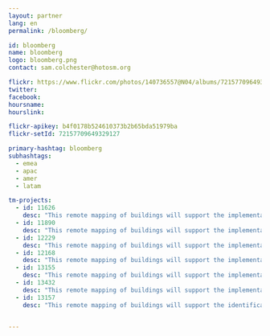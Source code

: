 ```yaml
---
layout: partner
lang: en
permalink: /bloomberg/

id: bloomberg
name: bloomberg
logo: bloomberg.png
contact: sam.colchester@hotosm.org

flickr: https://www.flickr.com/photos/140736557@N04/albums/72157709649329127
twitter: 
facebook: 
hoursname:
hourslink:

flickr-apikey: b4f0178b524610373b2b65bda51979ba
flickr-setId: 72157709649329127

primary-hashtag: bloomberg
subhashtags:
  - emea
  - apac
  - amer
  - latam

tm-projects:
  - id: 11626
    desc: "This remote mapping of buildings will support the implementation of planned activities and largely the generation of data for humanitarian activities in the identified provinces."
  - id: 11890
    desc: "This remote mapping of buildings will support the implementation of planned activities and largely the generation of data for humanitarian activities in the identified provinces."
  - id: 12229
    desc: "This remote mapping of buildings will support the implementation of planned activities and largely the generation of data for humanitarian activities in the identified provinces."
  - id: 12168
    desc: "This remote mapping of buildings will support the implementation of planned activities and largely the generation of data for humanitarian activities in the identified provinces."
  - id: 13155
    desc: "This remote mapping of buildings will support the implementation of planned activities and largely the generation of data for humanitarian activities in the identified provinces."
  - id: 13432
    desc: "This remote mapping of buildings will support the implementation of post census activities, such as data visualization, preparation of the Census Atlases, as well as dynamic web maps for data dissemination."
  - id: 13157
    desc: "This remote mapping of buildings will support the identification and characterization of settlements, as well as the implementation of planned activities and largely the generation of data for humanitarian activities."


---
```

